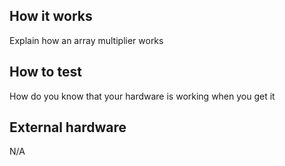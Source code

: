 <!---

This file is used to generate your project datasheet. Please fill in the information below and delete any unused
sections.

You can also include images in this folder and reference them in the markdown. Each image must be less than
512 kb in size, and the combined size of all images must be less than 1 MB.
-->

## How it works
Explain how an array multiplier works

## How to test
How do you know that your hardware is working when you get it

## External hardware
N/A

